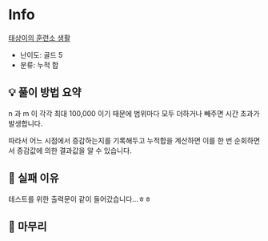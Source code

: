 # Info
[태상이의 훈련소 생활](https://boj.kr/19951)

- 난이도: 골드 5
- 분류: 누적 합

## 💡 풀이 방법 요약

n 과 m 이 각각 최대 100,000 이기 때문에 범위마다 모두 더하거나 빼주면 시간 초과가 발생합니다.

따라서 어느 시점에서 증감하는지를 기록해두고 누적합을 계산하면 이를 한 번 순회하면서 증감값에 의한 결과값을 알 수 있습니다.

## 👀 실패 이유

테스트를 위한 출력문이 같이 들어갔습니다...ㅎㅎ

## 🙂 마무리
